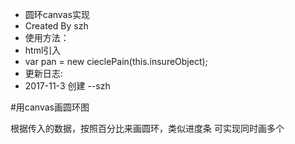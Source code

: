 
 * 圆环canvas实现
 * Created By szh
 * 使用方法：
 * html引入<script src="circlePainbyCanvas.js"></script>
 * var pan = new cieclePain(this.insureObject);
 * 更新日志:
 * 2017-11-3 创建 --szh

#用canvas画圆环图

根据传入的数据，按照百分比来画圆环，类似进度条
可实现同时画多个


